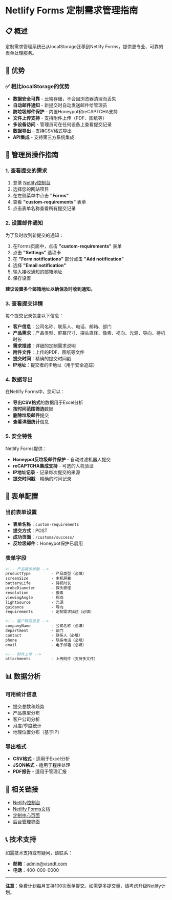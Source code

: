 # Netlify Forms 定制需求管理指南

## 📋 概述

定制需求管理系统已从localStorage迁移到Netlify Forms，提供更专业、可靠的表单处理服务。

## 🚀 优势

### ✅ **相比localStorage的优势**
- **数据安全可靠** - 云端存储，不会因浏览器清理而丢失
- **自动邮件通知** - 新提交时自动发送邮件给管理员
- **防垃圾邮件保护** - 内置Honeypot和reCAPTCHA支持
- **文件上传支持** - 支持附件上传（PDF、图纸等）
- **多设备访问** - 管理员可在任何设备上查看提交记录
- **数据导出** - 支持CSV格式导出
- **API集成** - 支持第三方系统集成

## 🔧 管理员操作指南

### **1. 查看提交的需求**

1. 登录 [Netlify控制台](https://app.netlify.com)
2. 选择您的网站项目
3. 在左侧菜单中点击 **"Forms"**
4. 查看 **"custom-requirements"** 表单
5. 点击表单名称查看所有提交记录

### **2. 设置邮件通知**

为了及时收到新提交的通知：

1. 在Forms页面中，点击 **"custom-requirements"** 表单
2. 点击 **"Settings"** 选项卡
3. 在 **"Form notifications"** 部分点击 **"Add notification"**
4. 选择 **"Email notification"**
5. 输入接收通知的邮箱地址
6. 保存设置

**建议设置多个邮箱地址以确保及时收到通知。**

### **3. 查看提交详情**

每个提交记录包含以下信息：
- **客户信息**：公司名称、联系人、电话、邮箱、部门
- **产品需求**：产品类型、屏幕尺寸、探头直径、像素、视向、光源、导向、待机时长
- **需求描述**：详细的定制需求说明
- **附件文件**：上传的PDF、图纸等文件
- **提交时间**：精确的提交时间戳
- **IP地址**：提交者的IP地址（用于安全追踪）

### **4. 数据导出**

在Netlify Forms中，您可以：
- **导出CSV格式**的数据用于Excel分析
- **按时间范围筛选**数据
- **删除垃圾邮件**提交
- **查看详细统计**信息

### **5. 安全特性**

Netlify Forms提供：
- **Honeypot反垃圾邮件保护** - 自动过滤机器人提交
- **reCAPTCHA集成支持** - 可选的人机验证
- **IP地址记录** - 记录每次提交的来源
- **提交时间戳** - 精确的时间记录

## 🎯 表单配置

### **当前表单设置**
- **表单名称**：`custom-requirements`
- **提交方式**：POST
- **成功页面**：`/customs/success/`
- **反垃圾邮件**：Honeypot保护已启用

### **表单字段**
```html
<!-- 产品需求参数 -->
productType         - 产品类型（必填）
screenSize          - 主机屏幕
batteryLife         - 待机时长
probeDiameter       - 探头直径
resolution          - 像素
viewingAngle        - 视向
lightSource         - 光源
guidance            - 导向
requirements        - 定制需求描述（必填）

<!-- 客户联系信息 -->
companyName         - 公司名称（必填）
department          - 部门
contact             - 联系人（必填）
phone               - 联系电话（必填）
email               - 电子邮箱（必填）

<!-- 附件上传 -->
attachments         - 上传附件（支持多文件）
```

## 📊 数据分析

### **可用统计信息**
- 提交总数和趋势
- 产品类型分布
- 客户公司分析
- 月度/季度统计
- 地理位置分布（基于IP）

### **导出格式**
- **CSV格式** - 适用于Excel分析
- **JSON格式** - 适用于程序处理
- **PDF报告** - 适用于管理汇报

## 🔗 相关链接

- [Netlify控制台](https://app.netlify.com)
- [Netlify Forms文档](https://docs.netlify.com/forms/setup/)
- [定制中心页面](/customs/)
- [后台管理界面](/admin/complete-content-manager.html)

## 📞 技术支持

如需技术支持或有疑问，请联系：
- **邮箱**：admin@visndt.com
- **电话**：400-000-0000

---

**注意**：免费计划每月支持100次表单提交。如需更多提交量，请考虑升级Netlify计划。
